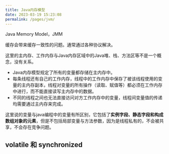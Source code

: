 ```yaml
---
title: Java内存模型
date: 2023-03-19 15:23:08
permalink: /pages/jvm/
---
```




Java Memory Model，JMM

缓存会带来缓存一致性的问题。通常通过各种协议解决。



这里的主内存、工作内存与Java内存区域中的Java堆、栈、方法区等不是一个概念，没有关系。

- Java内存模型规定了所有的变量都存储在主内存中。
- 每条线程还有自己的工作内存，线程中的工作内存中保存了被该线程使用的变量的主内存副本，线程对变量的所有操作（读取、赋值等）都必须在工作内存中进行，而不能直接读写主内存中的数据。
- 不同的线程之间也无法直接访问对方工作内存中的变量，线程间变量值的传递均需要通过主内存来完成。

这里说的变量与java编程中的变量有所区别，它包括了**实例字段、静态字段和构成数组对象的元素**，但是不包括局部变量与方法参数，因为是线程私有的，不会被共享，不会存在竞争问题。



## volatile 和 synchronized
